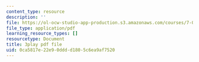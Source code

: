 ```yaml
---
content_type: resource
description: ''
file: https://ol-ocw-studio-app-production.s3.amazonaws.com/courses/7-016-introductory-biology-fall-2018/0ca5817e22e90dddd1805c6ea9af7520_5ejPI6QqKBU.pdf
file_type: application/pdf
learning_resource_types: []
resourcetype: Document
title: 3play pdf file
uid: 0ca5817e-22e9-0ddd-d180-5c6ea9af7520
---
```

